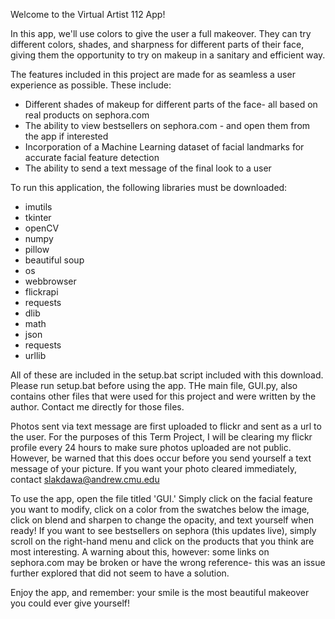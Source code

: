 Welcome to the Virtual Artist 112 App!

In this app, we'll use colors to give the user a full makeover. They can try different colors, 
shades, and sharpness for different parts of their face, giving them the opportunity to try on makeup 
in a sanitary and efficient way. 

The features included in this project are made for as seamless a user experience as possible. These include:
- Different shades of makeup for different parts of the face- all based on real products on sephora.com
- The ability to view bestsellers on sephora.com - and open them from the app if interested
- Incorporation of a Machine Learning dataset of facial landmarks for accurate facial feature detection
- The ability to send a text message of the final look to a user

To run this application, the following libraries must be downloaded: 
- imutils
- tkinter
- openCV
- numpy
- pillow
- beautiful soup
- os
- webbrowser
- flickrapi
- requests
- dlib
- math
- json
- requests
- urllib

All of these are included in the setup.bat script included with this download. Please run setup.bat before using the app. THe main file, GUI.py, also contains other files that were used for this project and were written by the author. Contact me directly for those files. 

Photos sent via text message are first uploaded to flickr and sent as a url to the user. For the purposes of this Term Project,
I will be clearing my flickr profile every 24 hours to make sure photos uploaded are not public. However, be warned that this 
does occur before you send yourself a text message of your picture. If you want your photo cleared immediately, contact 
slakdawa@andrew.cmu.edu

To use the app, open the file titled 'GUI.' Simply click on the facial feature you want to modify, click on a color from the swatches below the image,
click on blend and sharpen to change the opacity, and text yourself when ready! If you want to see bestsellers on sephora 
(this updates live), simply scroll on the right-hand menu and click on the products that you think are most interesting. 
A warning about this, however: some links on sephora.com may be broken or have the wrong reference- this was an issue 
further explored that did not seem to have a solution. 

Enjoy the app, and remember: your smile is the most beautiful makeover you could ever give yourself!
